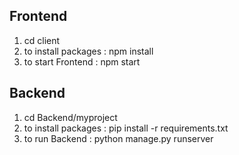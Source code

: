 ## Frontend
1. cd client
2. to install packages : npm install
3. to start Frontend : npm start

## Backend
1. cd Backend/myproject
2. to install packages : pip install -r requirements.txt
3. to run Backend : python manage.py runserver
